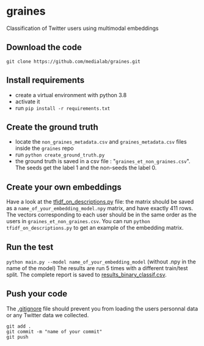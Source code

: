 # graines
Classification of Twitter users using multimodal embeddings

## Download the code
`git clone https://github.com/medialab/graines.git`

## Install requirements
* create a virtual environment with python 3.8
* activate it
* run `pip install -r requirements.txt`

## Create the ground truth
* locate the `non_graines_metadata.csv` and `graines_metadata.csv` files inside the `graines` repo
* run `python create_ground_truth.py`
* the ground truth is saved in a csv file : "`graines_et_non_graines.csv`". 
The seeds get the label 1 and the non-seeds the label 0.

## Create your own embeddings
Have a look at the [tfidf_on_descriptions.py](tfidf_on_descriptions.py) file: the matrix should be saved
as a `name_of_your_embedding_model.npy` matrix, and have exactly 411 rows. 
The vectors corresponding to each user should be in the same order as the users in `graines_et_non_graines.csv`.
You can run `python tfidf_on_descriptions.py` to get an example of the embedding matrix.

## Run the test
`python main.py --model name_of_your_embedding_model` (without .npy in the name of the model)
The results are run 5 times with a different train/test split. The complete report is saved to [results_binary_classif.csv](results_binary_classif).

## Push your code
The [.gitignore](.gitignore) file should prevent you from loading the users personnal data or any Twitter data we collected.
```
git add .
git commit -m "name of your commit"
git push
```
